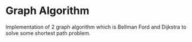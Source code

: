 # Graph Algorithm
Implementation of 2 graph algorithm which is Bellman Ford and Dijkstra to solve some shortest path problem.
